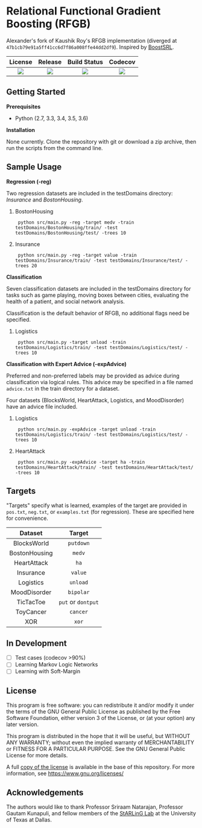 # Relational Functional Gradient Boosting (RFGB)

Alexander's fork of Kaushik Roy's RFGB implementation (diverged at `47b1cb79e91a5ff41cc6d7f86a008ffe44dd2df9`). Inspired by [BoostSRL](https://github.com/boost-starai/BoostSRL).

| **License** | **Release** | **Build Status** | **Codecov** |
| :---------: | :---------: | :--------------: | :---------: |
| [![][license img]][license] | [![][release img]][release] | [![][build img]][build link] | [![][codecov img]][codecov link] |

## Getting Started

**Prerequisites**

* Python (2.7, 3.3, 3.4, 3.5, 3.6)

**Installation**

None currently. Clone the repository with git or download a zip archive, then run the scripts from the command line.

## Sample Usage

**Regression (-reg)**

Two regression datasets are included in the testDomains directory: *Insurance* and *BostonHousing*.

1. BostonHousing

        python src/main.py -reg -target medv -train testDomains/BostonHousing/train/ -test testDomains/BostonHousing/test/ -trees 10

2. Insurance

        python src/main.py -reg -target value -train testDomains/Insurance/train/ -test testDomains/Insurance/test/ -trees 20

**Classification**

Seven classification datasets are included in the testDomains directory for tasks such as game playing, moving boxes between cities, evaluating the health of a patient, and social network analysis.

Classification is the default behavior of RFGB, no additional flags need be specified.

1. Logistics

        python src/main.py -target unload -train testDomains/Logistics/train/ -test testDomains/Logistics/test/ -trees 10

**Classification with Expert Advice (-expAdvice)**

Preferred and non-preferred labels may be provided as advice during classification via logical rules. This advice may be specified in a file named `advice.txt` in the train directory for a dataset.

Four datasets (BlocksWorld, HeartAttack, Logistics, and MoodDisorder) have an advice file included.

1. Logistics

        python src/main.py -expAdvice -target unload -train testDomains/Logistics/train/ -test testDomains/Logistics/test/ -trees 10

2. HeartAttack

        python src/main.py -expAdvice -target ha -train testDomains/HeartAttack/train/ -test testDomains/HeartAttack/test/ -trees 10

## Targets

"Targets" specify what is learned, examples of the target are provided in `pos.txt`, `neg.txt`, or `examples.txt` (for regression). These are specified here for convenience.

| **Dataset** | **Target** |
| :---------: | :--------: |
| BlocksWorld | `putdown` |
| BostonHousing | `medv` |
| HeartAttack | `ha` |
| Insurance | `value` |
| Logistics | `unload` |
| MoodDisorder | `bipolar` |
| TicTacToe | `put` or `dontput` |
| ToyCancer | `cancer` |
| XOR | `xor` |

## In Development

* [ ] Test cases (codecov >90%)
* [ ] Learning Markov Logic Networks
* [ ] Learning with Soft-Margin

## License

This program is free software: you can redistribute it and/or modify it under the terms of the GNU General Public License as published by the Free Software Foundation, either version 3 of the License, or (at your option) any later version.

This program is distributed in the hope that it will be useful, but WITHOUT ANY WARRANTY; without even the implied warranty of MERCHANTABILITY or FITNESS FOR A PARTICULAR PURPOSE. See the GNU General Public License for more details.

A full [copy of the license](https://github.com/batflyer/RFGB/blob/master/LICENSE) is available in the base of this repository. For more information, see https://www.gnu.org/licenses/

## Acknowledgements

The authors would like to thank Professor Sriraam Natarajan, Professor Gautam Kunapuli, and fellow members of the [StARLinG Lab](https://starling.utdallas.edu) at the University of Texas at Dallas.

[license]:LICENSE
[license img]:https://img.shields.io/github/license/batfyer/RFGB.svg

[release]: https://github.com/batflyer/RFGB/releases
[release img]:https://img.shields.io/github/tag/batflyer/RFGB.svg

[build img]:https://travis-ci.org/batflyer/RFGB.svg?branch=master
[build link]:https://travis-ci.org/batflyer/RFGB

[codecov img]:https://codecov.io/gh/batflyer/RFGB/branch/master/graphs/badge.svg?branch=master
[codecov link]:https://codecov.io/gh/batflyer/RFGB?branch=master

